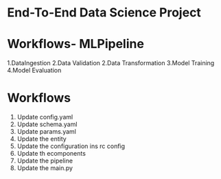 # End-To-End Data Science Project

# Workflows- MLPipeline
1.DataIngestion
2.Data Validation
2.Data Transformation
3.Model Training
4.Model Evaluation

# Workflows
1. Update config.yaml
2. Update schema.yaml
3. Update params.yaml
4. Update the entity
5. Update the configuration ins rc config
6. Update th ecomponents
7. Update the pipeline
8. Update  the main.py
